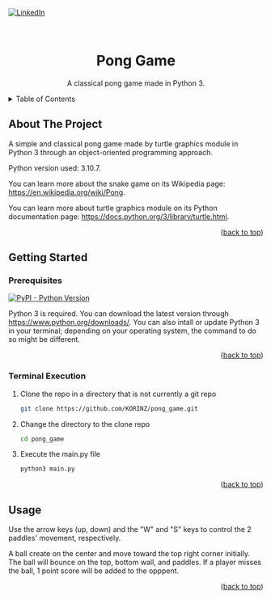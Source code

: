 <a name="readme-top"></a>

[![LinkedIn][linkedin-shield]][linkedin-url]

<!-- PROJECT TITLE -->
<br />
<div align="center">

<h1 align="center">Pong Game</h1>

  <p align="center">
    A classical pong game made in Python 3.
    <br />
  </p>
</div>

<!-- TABLE OF CONTENTS -->
<details>
  <summary>Table of Contents</summary>
  <ol>
    <li>
      <a href="#about-the-project">About The Project</a>
    </li>
    <li>
      <a href="#getting-started">Getting Started</a>
      <ul>
        <li><a href="#prerequisites">Prerequisites</a></li>
        <li><a href="#terminal-execution">Terminal Execution</a></li>
      </ul>
    </li>
    <li><a href="#usage">Usage</a></li>
  </ol>
</details>

<!-- ABOUT THE PROJECT -->
## About The Project

A simple and classical pong game made by turtle graphics module in Python 3 through an object-oriented programming approach.

Python version used: 3.10.7.

You can learn more about the snake game on its Wikipedia page: https://en.wikipedia.org/wiki/Pong.

You can learn more about turtle graphics module on its Python documentation page: https://docs.python.org/3/library/turtle.html.

<p align="right">(<a href="#readme-top">back to top</a>)</p>

<!-- GETTING STARTED -->
## Getting Started
### Prerequisites

[![PyPI - Python Version](https://img.shields.io/pypi/pyversions/Django)](https://www.python.org/downloads/)

Python 3 is required. You can download the latest version through https://www.python.org/downloads/. You can also intall or update Python 3 in your terminal; depending on your operating system, the command to do so might be different.

<p align="right">(<a href="#readme-top">back to top</a>)</p>

### Terminal Execution

1. Clone the repo in a directory that is not currently a git repo
   ```sh
   git clone https://github.com/KORINZ/pong_game.git
   ```
2. Change the directory to the clone repo
   ```sh
   cd pong_game
   ```
3. Execute the main.py file
   ```sh
   python3 main.py
   ```

<p align="right">(<a href="#readme-top">back to top</a>)</p>

## Usage

Use the arrow keys (up, down) and the "W" and "S" keys to control the 2 paddles' movement, respectively.

A ball create on the center and move toward the top right corner initially. The ball will bounce on the top, bottom wall, and paddles. If a player misses the ball, 1 point score will be added to the opppent.

<p align="right">(<a href="#readme-top">back to top</a>)</p>

<!-- MARKDOWN LINKS & IMAGES -->
<!-- https://www.markdownguide.org/basic-syntax/#reference-style-links -->
[linkedin-shield]: https://img.shields.io/badge/-LinkedIn-black.svg?style=for-the-badge&logo=linkedin&colorB=555
[linkedin-url]: https://www.linkedin.com/in/colin-z/
